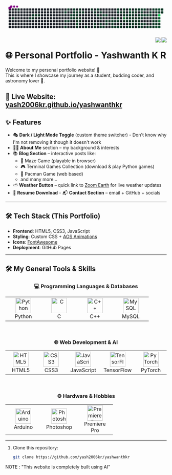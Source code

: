 <div align="center">
  <svg viewBox="-16 -32 880 192" width="880" height="192" xmlns="http://www.w3.org/2000/svg"><desc>Generated with https://github.com/Platane/snk</desc><style>:root{--cb:#1b1f230a;--cs:purple;--ce:#161b22;--c0:#161b22;--c1:#01311f;--c2:#034525;--c3:#0f6d31;--c4:#00c647}.c{shape-rendering:geometricPrecision;fill:var(--ce);stroke-width:1px;stroke:var(--cb);animation:none 36300ms linear infinite;width:12px;height:12px}@keyframes c0{2.47%{fill:var(--c1)}2.49%,100%{fill:var(--ce)}}.c.c0{fill:var(--c1);animation-name:c0}@keyframes c1{1.09%{fill:var(--c1)}1.11%,100%{fill:var(--ce)}}.c.c1{fill:var(--c1);animation-name:c1}@keyframes c2{4.12%{fill:var(--c1)}4.14%,100%{fill:var(--ce)}}.c.c2{fill:var(--c1);animation-name:c2}@keyframes c3{4.67%{fill:var(--c1)}4.69%,100%{fill:var(--ce)}}.c.c3{fill:var(--c1);animation-name:c3}@keyframes c4{4.4%{fill:var(--c1)}4.42%,100%{fill:var(--ce)}}.c.c4{fill:var(--c1);animation-name:c4}@keyframes c5{4.95%{fill:var(--c1)}4.97%,100%{fill:var(--ce)}}.c.c5{fill:var(--c1);animation-name:c5}@keyframes c6{5.22%{fill:var(--c1)}5.24%,100%{fill:var(--ce)}}.c.c6{fill:var(--c1);animation-name:c6}@keyframes c7{7.98%{fill:var(--c1)}8%,100%{fill:var(--ce)}}.c.c7{fill:var(--c1);animation-name:c7}@keyframes c8{14.87%{fill:var(--c1)}14.89%,100%{fill:var(--ce)}}.c.c8{fill:var(--c1);animation-name:c8}@keyframes c9{15.42%{fill:var(--c1)}15.44%,100%{fill:var(--ce)}}.c.c9{fill:var(--c1);animation-name:c9}@keyframes ca{8.53%{fill:var(--c1)}8.55%,100%{fill:var(--ce)}}.c.ca{fill:var(--c1);animation-name:ca}@keyframes cb{14.59%{fill:var(--c1)}14.61%,100%{fill:var(--ce)}}.c.cb{fill:var(--c1);animation-name:cb}@keyframes cc{12.11%{fill:var(--c1)}12.13%,100%{fill:var(--ce)}}.c.cc{fill:var(--c1);animation-name:cc}@keyframes cd{12.39%{fill:var(--c1)}12.41%,100%{fill:var(--ce)}}.c.cd{fill:var(--c1);animation-name:cd}@keyframes ce{9.08%{fill:var(--c1)}9.1%,100%{fill:var(--ce)}}.c.ce{fill:var(--c1);animation-name:ce}@keyframes cf{9.36%{fill:var(--c1)}9.38%,100%{fill:var(--ce)}}.c.cf{fill:var(--c1);animation-name:cf}@keyframes cg{11.84%{fill:var(--c1)}11.86%,100%{fill:var(--ce)}}.c.cg{fill:var(--c1);animation-name:cg}@keyframes ch{12.66%{fill:var(--c1)}12.68%,100%{fill:var(--ce)}}.c.ch{fill:var(--c1);animation-name:ch}@keyframes ci{9.63%{fill:var(--c1)}9.65%,100%{fill:var(--ce)}}.c.ci{fill:var(--c1);animation-name:ci}@keyframes cj{11.56%{fill:var(--c1)}11.58%,100%{fill:var(--ce)}}.c.cj{fill:var(--c1);animation-name:cj}@keyframes ck{12.94%{fill:var(--c1)}12.96%,100%{fill:var(--ce)}}.c.ck{fill:var(--c1);animation-name:ck}@keyframes cl{13.76%{fill:var(--c1)}13.78%,100%{fill:var(--ce)}}.c.cl{fill:var(--c1);animation-name:cl}@keyframes cm{75.2%{fill:var(--c2)}75.22%,100%{fill:var(--ce)}}.c.cm{fill:var(--c2);animation-name:cm}@keyframes cn{16.52%{fill:var(--c1)}16.54%,100%{fill:var(--ce)}}.c.cn{fill:var(--c1);animation-name:cn}@keyframes co{10.73%{fill:var(--c1)}10.75%,100%{fill:var(--ce)}}.c.co{fill:var(--c1);animation-name:co}@keyframes cp{9.91%{fill:var(--c1)}9.93%,100%{fill:var(--ce)}}.c.cp{fill:var(--c1);animation-name:cp}@keyframes cq{13.21%{fill:var(--c1)}13.23%,100%{fill:var(--ce)}}.c.cq{fill:var(--c1);animation-name:cq}@keyframes cr{13.49%{fill:var(--c1)}13.51%,100%{fill:var(--ce)}}.c.cr{fill:var(--c1);animation-name:cr}@keyframes cs{10.18%{fill:var(--c1)}10.2%,100%{fill:var(--ce)}}.c.cs{fill:var(--c1);animation-name:cs}@keyframes ct{17.35%{fill:var(--c1)}17.37%,100%{fill:var(--ce)}}.c.ct{fill:var(--c1);animation-name:ct}@keyframes cu{54.81%{fill:var(--c1)}54.83%,100%{fill:var(--ce)}}.c.cu{fill:var(--c1);animation-name:cu}@keyframes cv{55.36%{fill:var(--c1)}55.38%,100%{fill:var(--ce)}}.c.cv{fill:var(--c1);animation-name:cv}@keyframes cw{18.45%{fill:var(--c1)}18.47%,100%{fill:var(--ce)}}.c.cw{fill:var(--c1);animation-name:cw}@keyframes cx{18.17%{fill:var(--c1)}18.19%,100%{fill:var(--ce)}}.c.cx{fill:var(--c1);animation-name:cx}@keyframes cy{54.26%{fill:var(--c1)}54.28%,100%{fill:var(--ce)}}.c.cy{fill:var(--c1);animation-name:cy}@keyframes cz{55.91%{fill:var(--c1)}55.93%,100%{fill:var(--ce)}}.c.cz{fill:var(--c1);animation-name:cz}@keyframes c10{53.71%{fill:var(--c1)}53.73%,100%{fill:var(--ce)}}.c.c10{fill:var(--c1);animation-name:c10}@keyframes c11{56.46%{fill:var(--c1)}56.48%,100%{fill:var(--ce)}}.c.c11{fill:var(--c1);animation-name:c11}@keyframes c12{19%{fill:var(--c1)}19.02%,100%{fill:var(--ce)}}.c.c12{fill:var(--c1);animation-name:c12}@keyframes c13{19.27%{fill:var(--c1)}19.29%,100%{fill:var(--ce)}}.c.c13{fill:var(--c1);animation-name:c13}@keyframes c14{53.16%{fill:var(--c1)}53.18%,100%{fill:var(--ce)}}.c.c14{fill:var(--c1);animation-name:c14}@keyframes c15{19.55%{fill:var(--c1)}19.57%,100%{fill:var(--ce)}}.c.c15{fill:var(--c1);animation-name:c15}@keyframes c16{52.88%{fill:var(--c1)}52.9%,100%{fill:var(--ce)}}.c.c16{fill:var(--c1);animation-name:c16}@keyframes c17{20.38%{fill:var(--c1)}20.4%,100%{fill:var(--ce)}}.c.c17{fill:var(--c1);animation-name:c17}@keyframes c18{20.1%{fill:var(--c1)}20.12%,100%{fill:var(--ce)}}.c.c18{fill:var(--c1);animation-name:c18}@keyframes c19{20.65%{fill:var(--c1)}20.67%,100%{fill:var(--ce)}}.c.c19{fill:var(--c1);animation-name:c19}@keyframes c1a{52.06%{fill:var(--c1)}52.08%,100%{fill:var(--ce)}}.c.c1a{fill:var(--c1);animation-name:c1a}@keyframes c1b{20.93%{fill:var(--c1)}20.95%,100%{fill:var(--ce)}}.c.c1b{fill:var(--c1);animation-name:c1b}@keyframes c1c{51.51%{fill:var(--c1)}51.53%,100%{fill:var(--ce)}}.c.c1c{fill:var(--c1);animation-name:c1c}@keyframes c1d{51.23%{fill:var(--c1)}51.25%,100%{fill:var(--ce)}}.c.c1d{fill:var(--c1);animation-name:c1d}@keyframes c1e{21.2%{fill:var(--c1)}21.22%,100%{fill:var(--ce)}}.c.c1e{fill:var(--c1);animation-name:c1e}@keyframes c1f{50.95%{fill:var(--c1)}50.97%,100%{fill:var(--ce)}}.c.c1f{fill:var(--c1);animation-name:c1f}@keyframes c1g{23.68%{fill:var(--c1)}23.7%,100%{fill:var(--ce)}}.c.c1g{fill:var(--c1);animation-name:c1g}@keyframes c1h{22.3%{fill:var(--c1)}22.32%,100%{fill:var(--ce)}}.c.c1h{fill:var(--c1);animation-name:c1h}@keyframes c1i{21.75%{fill:var(--c1)}21.77%,100%{fill:var(--ce)}}.c.c1i{fill:var(--c1);animation-name:c1i}@keyframes c1j{21.48%{fill:var(--c1)}21.5%,100%{fill:var(--ce)}}.c.c1j{fill:var(--c1);animation-name:c1j}@keyframes c1k{50.68%{fill:var(--c1)}50.7%,100%{fill:var(--ce)}}.c.c1k{fill:var(--c1);animation-name:c1k}@keyframes c1l{22.58%{fill:var(--c1)}22.6%,100%{fill:var(--ce)}}.c.c1l{fill:var(--c1);animation-name:c1l}@keyframes c1m{50.13%{fill:var(--c1)}50.15%,100%{fill:var(--ce)}}.c.c1m{fill:var(--c1);animation-name:c1m}@keyframes c1n{50.4%{fill:var(--c1)}50.42%,100%{fill:var(--ce)}}.c.c1n{fill:var(--c1);animation-name:c1n}@keyframes c1o{23.13%{fill:var(--c1)}23.15%,100%{fill:var(--ce)}}.c.c1o{fill:var(--c1);animation-name:c1o}@keyframes c1p{22.86%{fill:var(--c1)}22.88%,100%{fill:var(--ce)}}.c.c1p{fill:var(--c1);animation-name:c1p}@keyframes c1q{24.78%{fill:var(--c1)}24.8%,100%{fill:var(--ce)}}.c.c1q{fill:var(--c1);animation-name:c1q}@keyframes c1r{80.16%{fill:var(--c3)}80.18%,100%{fill:var(--ce)}}.c.c1r{fill:var(--c3);animation-name:c1r}@keyframes c1s{49.58%{fill:var(--c1)}49.6%,100%{fill:var(--ce)}}.c.c1s{fill:var(--c1);animation-name:c1s}@keyframes c1t{25.06%{fill:var(--c1)}25.08%,100%{fill:var(--ce)}}.c.c1t{fill:var(--c1);animation-name:c1t}@keyframes c1u{40.76%{fill:var(--c1)}40.78%,100%{fill:var(--ce)}}.c.c1u{fill:var(--c1);animation-name:c1u}@keyframes c1v{41.04%{fill:var(--c1)}41.06%,100%{fill:var(--ce)}}.c.c1v{fill:var(--c1);animation-name:c1v}@keyframes c1w{59.77%{fill:var(--c1)}59.79%,100%{fill:var(--ce)}}.c.c1w{fill:var(--c1);animation-name:c1w}@keyframes c1x{61.7%{fill:var(--c2)}61.72%,100%{fill:var(--ce)}}.c.c1x{fill:var(--c2);animation-name:c1x}@keyframes c1y{61.42%{fill:var(--c2)}61.44%,100%{fill:var(--ce)}}.c.c1y{fill:var(--c2);animation-name:c1y}@keyframes c1z{25.33%{fill:var(--c1)}25.35%,100%{fill:var(--ce)}}.c.c1z{fill:var(--c1);animation-name:c1z}@keyframes c20{40.49%{fill:var(--c1)}40.51%,100%{fill:var(--ce)}}.c.c20{fill:var(--c1);animation-name:c20}@keyframes c21{41.31%{fill:var(--c1)}41.33%,100%{fill:var(--ce)}}.c.c21{fill:var(--c1);animation-name:c21}@keyframes c22{43.79%{fill:var(--c1)}43.81%,100%{fill:var(--ce)}}.c.c22{fill:var(--c1);animation-name:c22}@keyframes c23{44.07%{fill:var(--c1)}44.09%,100%{fill:var(--ce)}}.c.c23{fill:var(--c1);animation-name:c23}@keyframes c24{25.89%{fill:var(--c1)}25.91%,100%{fill:var(--ce)}}.c.c24{fill:var(--c1);animation-name:c24}@keyframes c25{25.61%{fill:var(--c1)}25.63%,100%{fill:var(--ce)}}.c.c25{fill:var(--c1);animation-name:c25}@keyframes c26{40.21%{fill:var(--c1)}40.23%,100%{fill:var(--ce)}}.c.c26{fill:var(--c1);animation-name:c26}@keyframes c27{41.59%{fill:var(--c1)}41.61%,100%{fill:var(--ce)}}.c.c27{fill:var(--c1);animation-name:c27}@keyframes c28{43.52%{fill:var(--c1)}43.54%,100%{fill:var(--ce)}}.c.c28{fill:var(--c1);animation-name:c28}@keyframes c29{44.34%{fill:var(--c1)}44.36%,100%{fill:var(--ce)}}.c.c29{fill:var(--c1);animation-name:c29}@keyframes c2a{47.37%{fill:var(--c1)}47.39%,100%{fill:var(--ce)}}.c.c2a{fill:var(--c1);animation-name:c2a}@keyframes c2b{26.16%{fill:var(--c1)}26.18%,100%{fill:var(--ce)}}.c.c2b{fill:var(--c1);animation-name:c2b}@keyframes c2c{39.93%{fill:var(--c1)}39.95%,100%{fill:var(--ce)}}.c.c2c{fill:var(--c1);animation-name:c2c}@keyframes c2d{41.86%{fill:var(--c1)}41.88%,100%{fill:var(--ce)}}.c.c2d{fill:var(--c1);animation-name:c2d}@keyframes c2e{43.24%{fill:var(--c1)}43.26%,100%{fill:var(--ce)}}.c.c2e{fill:var(--c1);animation-name:c2e}@keyframes c2f{47.1%{fill:var(--c1)}47.12%,100%{fill:var(--ce)}}.c.c2f{fill:var(--c1);animation-name:c2f}@keyframes c2g{39.38%{fill:var(--c1)}39.4%,100%{fill:var(--ce)}}.c.c2g{fill:var(--c1);animation-name:c2g}@keyframes c2h{39.66%{fill:var(--c1)}39.68%,100%{fill:var(--ce)}}.c.c2h{fill:var(--c1);animation-name:c2h}@keyframes c2i{42.14%{fill:var(--c1)}42.16%,100%{fill:var(--ce)}}.c.c2i{fill:var(--c1);animation-name:c2i}@keyframes c2j{42.97%{fill:var(--c1)}42.99%,100%{fill:var(--ce)}}.c.c2j{fill:var(--c1);animation-name:c2j}@keyframes c2k{44.89%{fill:var(--c1)}44.91%,100%{fill:var(--ce)}}.c.c2k{fill:var(--c1);animation-name:c2k}@keyframes c2l{26.99%{fill:var(--c1)}27.01%,100%{fill:var(--ce)}}.c.c2l{fill:var(--c1);animation-name:c2l}@keyframes c2m{26.71%{fill:var(--c1)}26.73%,100%{fill:var(--ce)}}.c.c2m{fill:var(--c1);animation-name:c2m}@keyframes c2n{39.11%{fill:var(--c1)}39.13%,100%{fill:var(--ce)}}.c.c2n{fill:var(--c1);animation-name:c2n}@keyframes c2o{38.83%{fill:var(--c1)}38.85%,100%{fill:var(--ce)}}.c.c2o{fill:var(--c1);animation-name:c2o}@keyframes c2p{42.69%{fill:var(--c1)}42.71%,100%{fill:var(--ce)}}.c.c2p{fill:var(--c1);animation-name:c2p}@keyframes c2q{45.17%{fill:var(--c1)}45.19%,100%{fill:var(--ce)}}.c.c2q{fill:var(--c1);animation-name:c2q}@keyframes c2r{27.26%{fill:var(--c1)}27.28%,100%{fill:var(--ce)}}.c.c2r{fill:var(--c1);animation-name:c2r}@keyframes c2s{27.81%{fill:var(--c1)}27.83%,100%{fill:var(--ce)}}.c.c2s{fill:var(--c1);animation-name:c2s}@keyframes c2t{38.01%{fill:var(--c1)}38.03%,100%{fill:var(--ce)}}.c.c2t{fill:var(--c1);animation-name:c2t}@keyframes c2u{28.09%{fill:var(--c1)}28.11%,100%{fill:var(--ce)}}.c.c2u{fill:var(--c1);animation-name:c2u}@keyframes c2v{37.46%{fill:var(--c1)}37.48%,100%{fill:var(--ce)}}.c.c2v{fill:var(--c1);animation-name:c2v}@keyframes c2w{31.95%{fill:var(--c1)}31.97%,100%{fill:var(--ce)}}.c.c2w{fill:var(--c1);animation-name:c2w}@keyframes c2x{28.36%{fill:var(--c1)}28.38%,100%{fill:var(--ce)}}.c.c2x{fill:var(--c1);animation-name:c2x}@keyframes c2y{37.18%{fill:var(--c1)}37.2%,100%{fill:var(--ce)}}.c.c2y{fill:var(--c1);animation-name:c2y}@keyframes c2z{31.39%{fill:var(--c1)}31.41%,100%{fill:var(--ce)}}.c.c2z{fill:var(--c1);animation-name:c2z}@keyframes c30{32.77%{fill:var(--c1)}32.79%,100%{fill:var(--ce)}}.c.c30{fill:var(--c1);animation-name:c30}@keyframes c31{33.6%{fill:var(--c1)}33.62%,100%{fill:var(--ce)}}.c.c31{fill:var(--c1);animation-name:c31}@keyframes c32{34.43%{fill:var(--c1)}34.45%,100%{fill:var(--ce)}}.c.c32{fill:var(--c1);animation-name:c32}@keyframes c33{36.9%{fill:var(--c1)}36.92%,100%{fill:var(--ce)}}.c.c33{fill:var(--c1);animation-name:c33}@keyframes c34{31.12%{fill:var(--c1)}31.14%,100%{fill:var(--ce)}}.c.c34{fill:var(--c1);animation-name:c34}@keyframes c35{29.19%{fill:var(--c1)}29.21%,100%{fill:var(--ce)}}.c.c35{fill:var(--c1);animation-name:c35}@keyframes c36{33.32%{fill:var(--c1)}33.34%,100%{fill:var(--ce)}}.c.c36{fill:var(--c1);animation-name:c36}@keyframes c37{34.7%{fill:var(--c1)}34.72%,100%{fill:var(--ce)}}.c.c37{fill:var(--c1);animation-name:c37}@keyframes c38{66.93%{fill:var(--c2)}66.95%,100%{fill:var(--ce)}}.c.c38{fill:var(--c2);animation-name:c38}@keyframes c39{64.45%{fill:var(--c2)}64.47%,100%{fill:var(--ce)}}.c.c39{fill:var(--c2);animation-name:c39}@keyframes c3a{29.47%{fill:var(--c1)}29.49%,100%{fill:var(--ce)}}.c.c3a{fill:var(--c1);animation-name:c3a}@keyframes c3b{84.84%{fill:var(--c4)}84.86%,100%{fill:var(--ce)}}.c.c3b{fill:var(--c4);animation-name:c3b}@keyframes c3c{65.83%{fill:var(--c2)}65.85%,100%{fill:var(--ce)}}.c.c3c{fill:var(--c2);animation-name:c3c}@keyframes c3d{83.74%{fill:var(--c3)}83.76%,100%{fill:var(--ce)}}.c.c3d{fill:var(--c3);animation-name:c3d}@keyframes c3e{34.98%{fill:var(--c1)}35%,100%{fill:var(--ce)}}.c.c3e{fill:var(--c1);animation-name:c3e}@keyframes c3f{67.21%{fill:var(--c2)}67.23%,100%{fill:var(--ce)}}.c.c3f{fill:var(--c2);animation-name:c3f}@keyframes c3g{30.02%{fill:var(--c1)}30.04%,100%{fill:var(--ce)}}.c.c3g{fill:var(--c1);animation-name:c3g}@keyframes c3h{29.74%{fill:var(--c1)}29.76%,100%{fill:var(--ce)}}.c.c3h{fill:var(--c1);animation-name:c3h}.u{transform-origin:0 0;transform:scale(0,1);animation:none linear 36300ms infinite}@keyframes u0{1.09%{transform:scale(0.000,1)}1.11%,2.47%{transform:scale(0.009,1)}2.49%,4.12%{transform:scale(0.017,1)}4.14%,4.4%{transform:scale(0.026,1)}4.42%,4.67%{transform:scale(0.034,1)}4.69%,4.95%{transform:scale(0.043,1)}4.97%,5.22%{transform:scale(0.052,1)}5.24%,7.98%{transform:scale(0.060,1)}8%,8.53%{transform:scale(0.069,1)}8.55%,9.08%{transform:scale(0.078,1)}9.1%,9.36%{transform:scale(0.086,1)}9.38%,9.63%{transform:scale(0.095,1)}9.65%,9.91%{transform:scale(0.103,1)}9.93%,10.18%{transform:scale(0.112,1)}10.2%,10.73%{transform:scale(0.121,1)}10.75%,11.56%{transform:scale(0.129,1)}11.58%,11.84%{transform:scale(0.138,1)}11.86%,12.11%{transform:scale(0.147,1)}12.13%,12.39%{transform:scale(0.155,1)}12.41%,12.66%{transform:scale(0.164,1)}12.68%,12.94%{transform:scale(0.172,1)}12.96%,13.21%{transform:scale(0.181,1)}13.23%,13.49%{transform:scale(0.190,1)}13.51%,13.76%{transform:scale(0.198,1)}13.78%,14.59%{transform:scale(0.207,1)}14.61%,14.87%{transform:scale(0.216,1)}14.89%,15.42%{transform:scale(0.224,1)}15.44%,16.52%{transform:scale(0.233,1)}16.54%,17.35%{transform:scale(0.241,1)}17.37%,18.17%{transform:scale(0.250,1)}18.19%,18.45%{transform:scale(0.259,1)}18.47%,19%{transform:scale(0.267,1)}19.02%,19.27%{transform:scale(0.276,1)}19.29%,19.55%{transform:scale(0.284,1)}19.57%,20.1%{transform:scale(0.293,1)}20.12%,20.38%{transform:scale(0.302,1)}20.4%,20.65%{transform:scale(0.310,1)}20.67%,20.93%{transform:scale(0.319,1)}20.95%,21.2%{transform:scale(0.328,1)}21.22%,21.48%{transform:scale(0.336,1)}21.5%,21.75%{transform:scale(0.345,1)}21.77%,22.3%{transform:scale(0.353,1)}22.32%,22.58%{transform:scale(0.362,1)}22.6%,22.86%{transform:scale(0.371,1)}22.88%,23.13%{transform:scale(0.379,1)}23.15%,23.68%{transform:scale(0.388,1)}23.7%,24.78%{transform:scale(0.397,1)}24.8%,25.06%{transform:scale(0.405,1)}25.08%,25.33%{transform:scale(0.414,1)}25.35%,25.61%{transform:scale(0.422,1)}25.63%,25.89%{transform:scale(0.431,1)}25.91%,26.16%{transform:scale(0.440,1)}26.18%,26.71%{transform:scale(0.448,1)}26.73%,26.99%{transform:scale(0.457,1)}27.01%,27.26%{transform:scale(0.466,1)}27.28%,27.81%{transform:scale(0.474,1)}27.83%,28.09%{transform:scale(0.483,1)}28.11%,28.36%{transform:scale(0.491,1)}28.38%,29.19%{transform:scale(0.500,1)}29.21%,29.47%{transform:scale(0.509,1)}29.49%,29.74%{transform:scale(0.517,1)}29.76%,30.02%{transform:scale(0.526,1)}30.04%,31.12%{transform:scale(0.534,1)}31.14%,31.39%{transform:scale(0.543,1)}31.41%,31.95%{transform:scale(0.552,1)}31.97%,32.77%{transform:scale(0.560,1)}32.79%,33.32%{transform:scale(0.569,1)}33.34%,33.6%{transform:scale(0.578,1)}33.62%,34.43%{transform:scale(0.586,1)}34.45%,34.7%{transform:scale(0.595,1)}34.72%,34.98%{transform:scale(0.603,1)}35%,36.9%{transform:scale(0.612,1)}36.92%,37.18%{transform:scale(0.621,1)}37.2%,37.46%{transform:scale(0.629,1)}37.48%,38.01%{transform:scale(0.638,1)}38.03%,38.83%{transform:scale(0.647,1)}38.85%,39.11%{transform:scale(0.655,1)}39.13%,39.38%{transform:scale(0.664,1)}39.4%,39.66%{transform:scale(0.672,1)}39.68%,39.93%{transform:scale(0.681,1)}39.95%,40.21%{transform:scale(0.690,1)}40.23%,40.49%{transform:scale(0.698,1)}40.51%,40.76%{transform:scale(0.707,1)}40.78%,41.04%{transform:scale(0.716,1)}41.06%,41.31%{transform:scale(0.724,1)}41.33%,41.59%{transform:scale(0.733,1)}41.61%,41.86%{transform:scale(0.741,1)}41.88%,42.14%{transform:scale(0.750,1)}42.16%,42.69%{transform:scale(0.759,1)}42.71%,42.97%{transform:scale(0.767,1)}42.99%,43.24%{transform:scale(0.776,1)}43.26%,43.52%{transform:scale(0.784,1)}43.54%,43.79%{transform:scale(0.793,1)}43.81%,44.07%{transform:scale(0.802,1)}44.09%,44.34%{transform:scale(0.810,1)}44.36%,44.89%{transform:scale(0.819,1)}44.91%,45.17%{transform:scale(0.828,1)}45.19%,47.1%{transform:scale(0.836,1)}47.12%,47.37%{transform:scale(0.845,1)}47.39%,49.58%{transform:scale(0.853,1)}49.6%,50.13%{transform:scale(0.862,1)}50.15%,50.4%{transform:scale(0.871,1)}50.42%,50.68%{transform:scale(0.879,1)}50.7%,50.95%{transform:scale(0.888,1)}50.97%,51.23%{transform:scale(0.897,1)}51.25%,51.51%{transform:scale(0.905,1)}51.53%,52.06%{transform:scale(0.914,1)}52.08%,52.88%{transform:scale(0.922,1)}52.9%,53.16%{transform:scale(0.931,1)}53.18%,53.71%{transform:scale(0.940,1)}53.73%,54.26%{transform:scale(0.948,1)}54.28%,54.81%{transform:scale(0.957,1)}54.83%,55.36%{transform:scale(0.966,1)}55.38%,55.91%{transform:scale(0.974,1)}55.93%,56.46%{transform:scale(0.983,1)}56.48%,59.77%{transform:scale(0.991,1)}59.79%,100%{transform:scale(1.000,1)}}.u.u0{fill:var(--c1);animation-name:u0;transform-origin:0.0px 0}@keyframes u1{61.42%{transform:scale(0.000,1)}61.44%,61.7%{transform:scale(0.143,1)}61.72%,64.45%{transform:scale(0.286,1)}64.47%,65.83%{transform:scale(0.429,1)}65.85%,66.93%{transform:scale(0.571,1)}66.95%,67.21%{transform:scale(0.714,1)}67.23%,75.2%{transform:scale(0.857,1)}75.22%,100%{transform:scale(1.000,1)}}.u.u1{fill:var(--c2);animation-name:u1;transform-origin:780.7px 0}@keyframes u2{80.16%{transform:scale(0.000,1)}80.18%,83.74%{transform:scale(0.500,1)}83.76%,100%{transform:scale(1.000,1)}}.u.u2{fill:var(--c3);animation-name:u2;transform-origin:827.8px 0}@keyframes u3{84.84%{transform:scale(0.000,1)}84.86%,100%{transform:scale(1.000,1)}}.u.u3{fill:var(--c4);animation-name:u3;transform-origin:841.3px 0}.s{shape-rendering:geometricPrecision;fill:var(--cs);animation:none linear 36300ms infinite}@keyframes s0{0%,99.72%{transform:translate(0px,-16px)}0.28%{transform:translate(0px,0px)}1.1%{transform:translate(48px,0px)}1.38%,98.35%{transform:translate(48px,16px)}1.93%{transform:translate(16px,16px)}2.48%{transform:translate(16px,48px)}4.41%{transform:translate(128px,48px)}4.68%{transform:translate(128px,32px)}7.71%{transform:translate(304px,32px)}7.99%{transform:translate(304px,16px)}8.26%{transform:translate(320px,16px)}8.54%{transform:translate(320px,0px)}9.09%{transform:translate(352px,0px)}9.37%{transform:translate(352px,16px)}10.19%{transform:translate(400px,16px)}10.47%{transform:translate(400px,0px)}11.02%{transform:translate(368px,0px)}11.57%{transform:translate(368px,32px)}12.12%{transform:translate(336px,32px)}12.4%{transform:translate(336px,48px)}13.22%{transform:translate(384px,48px)}13.5%{transform:translate(384px,64px)}14.88%{transform:translate(304px,64px)}15.43%{transform:translate(304px,96px)}18.18%{transform:translate(464px,96px)}18.46%{transform:translate(464px,80px)}19.01%{transform:translate(496px,80px)}19.28%{transform:translate(496px,96px)}19.83%{transform:translate(528px,96px)}20.39%{transform:translate(528px,64px)}21.49%{transform:translate(592px,64px)}22.31%,23.97%{transform:translate(592px,16px)}22.87%,24.52%{transform:translate(624px,16px)}23.14%{transform:translate(624px,0px)}23.69%{transform:translate(592px,0px)}24.79%{transform:translate(624px,32px)}25.62%,48.21%{transform:translate(672px,32px)}25.9%{transform:translate(672px,16px)}26.72%{transform:translate(720px,16px)}27%,46.83%{transform:translate(720px,0px)}27.27%{transform:translate(736px,0px)}27.82%{transform:translate(736px,32px)}28.93%{transform:translate(800px,32px)}29.2%{transform:translate(800px,16px)}29.75%{transform:translate(832px,16px)}30.3%{transform:translate(832px,-16px)}30.85%{transform:translate(800px,-16px)}31.13%{transform:translate(800px,0px)}31.4%{transform:translate(784px,0px)}31.68%{transform:translate(784px,16px)}31.96%{transform:translate(768px,16px)}32.23%{transform:translate(768px,32px)}32.51%{transform:translate(784px,32px)}32.78%{transform:translate(784px,48px)}33.06%,66.12%{transform:translate(800px,48px)}33.33%{transform:translate(800px,64px)}33.88%{transform:translate(768px,64px)}34.16%{transform:translate(768px,80px)}35.26%{transform:translate(832px,80px)}35.81%{transform:translate(832px,112px)}36.64%{transform:translate(784px,112px)}36.91%{transform:translate(784px,96px)}37.47%{transform:translate(752px,96px)}37.74%{transform:translate(752px,80px)}38.02%{transform:translate(736px,80px)}38.57%{transform:translate(736px,48px)}38.84%{transform:translate(720px,48px)}39.12%{transform:translate(720px,32px)}39.39%{transform:translate(704px,32px)}39.67%{transform:translate(704px,48px)}40.77%{transform:translate(640px,48px)}41.05%,49.31%,59.23%{transform:translate(640px,64px)}42.42%{transform:translate(720px,64px)}42.7%{transform:translate(720px,80px)}43.8%{transform:translate(656px,80px)}44.08%,60.06%{transform:translate(656px,96px)}45.18%{transform:translate(720px,96px)}47.66%{transform:translate(672px,0px)}48.76%{transform:translate(640px,32px)}49.86%,58.68%{transform:translate(608px,64px)}50.41%{transform:translate(608px,96px)}51.24%{transform:translate(560px,96px)}52.34%{transform:translate(560px,32px)}53.17%{transform:translate(512px,32px)}53.44%{transform:translate(512px,16px)}53.72%{transform:translate(496px,16px)}53.99%{transform:translate(496px,0px)}54.82%{transform:translate(448px,0px)}55.1%{transform:translate(448px,16px)}55.65%{transform:translate(480px,16px)}55.92%{transform:translate(480px,32px)}56.2%{transform:translate(496px,32px)}56.47%{transform:translate(496px,48px)}58.4%{transform:translate(608px,48px)}59.78%{transform:translate(640px,96px)}61.71%{transform:translate(656px,0px)}64.74%{transform:translate(832px,0px)}65.56%{transform:translate(832px,48px)}66.94%{transform:translate(800px,96px)}67.22%{transform:translate(816px,96px)}67.49%{transform:translate(816px,80px)}75.21%{transform:translate(368px,80px)}75.48%{transform:translate(368px,64px)}79.89%{transform:translate(624px,64px)}80.17%{transform:translate(624px,48px)}83.47%{transform:translate(816px,48px)}83.75%{transform:translate(816px,64px)}84.02%{transform:translate(832px,64px)}84.57%{transform:translate(832px,32px)}97.8%{transform:translate(64px,32px)}98.07%{transform:translate(64px,16px)}98.9%{transform:translate(48px,-16px)}}.s.s0{transform:translate(0px,-16px);animation-name:s0}@keyframes s1{0%,99.72%{transform:translate(16px,-16px)}0.28%{transform:translate(0px,-16px)}0.55%{transform:translate(0px,0px)}1.38%{transform:translate(48px,0px)}1.65%,98.62%{transform:translate(48px,16px)}2.2%{transform:translate(16px,16px)}2.75%{transform:translate(16px,48px)}4.68%{transform:translate(128px,48px)}4.96%{transform:translate(128px,32px)}7.99%{transform:translate(304px,32px)}8.26%{transform:translate(304px,16px)}8.54%{transform:translate(320px,16px)}8.82%{transform:translate(320px,0px)}9.37%{transform:translate(352px,0px)}9.64%{transform:translate(352px,16px)}10.47%{transform:translate(400px,16px)}10.74%{transform:translate(400px,0px)}11.29%{transform:translate(368px,0px)}11.85%{transform:translate(368px,32px)}12.4%{transform:translate(336px,32px)}12.67%{transform:translate(336px,48px)}13.5%{transform:translate(384px,48px)}13.77%{transform:translate(384px,64px)}15.15%{transform:translate(304px,64px)}15.7%{transform:translate(304px,96px)}18.46%{transform:translate(464px,96px)}18.73%{transform:translate(464px,80px)}19.28%{transform:translate(496px,80px)}19.56%{transform:translate(496px,96px)}20.11%{transform:translate(528px,96px)}20.66%{transform:translate(528px,64px)}21.76%{transform:translate(592px,64px)}22.59%,24.24%{transform:translate(592px,16px)}23.14%,24.79%{transform:translate(624px,16px)}23.42%{transform:translate(624px,0px)}23.97%{transform:translate(592px,0px)}25.07%{transform:translate(624px,32px)}25.9%,48.48%{transform:translate(672px,32px)}26.17%{transform:translate(672px,16px)}27%{transform:translate(720px,16px)}27.27%,47.11%{transform:translate(720px,0px)}27.55%{transform:translate(736px,0px)}28.1%{transform:translate(736px,32px)}29.2%{transform:translate(800px,32px)}29.48%{transform:translate(800px,16px)}30.03%{transform:translate(832px,16px)}30.58%{transform:translate(832px,-16px)}31.13%{transform:translate(800px,-16px)}31.4%{transform:translate(800px,0px)}31.68%{transform:translate(784px,0px)}31.96%{transform:translate(784px,16px)}32.23%{transform:translate(768px,16px)}32.51%{transform:translate(768px,32px)}32.78%{transform:translate(784px,32px)}33.06%{transform:translate(784px,48px)}33.33%,66.39%{transform:translate(800px,48px)}33.61%{transform:translate(800px,64px)}34.16%{transform:translate(768px,64px)}34.44%{transform:translate(768px,80px)}35.54%{transform:translate(832px,80px)}36.09%{transform:translate(832px,112px)}36.91%{transform:translate(784px,112px)}37.19%{transform:translate(784px,96px)}37.74%{transform:translate(752px,96px)}38.02%{transform:translate(752px,80px)}38.29%{transform:translate(736px,80px)}38.84%{transform:translate(736px,48px)}39.12%{transform:translate(720px,48px)}39.39%{transform:translate(720px,32px)}39.67%{transform:translate(704px,32px)}39.94%{transform:translate(704px,48px)}41.05%{transform:translate(640px,48px)}41.32%,49.59%,59.5%{transform:translate(640px,64px)}42.7%{transform:translate(720px,64px)}42.98%{transform:translate(720px,80px)}44.08%{transform:translate(656px,80px)}44.35%,60.33%{transform:translate(656px,96px)}45.45%{transform:translate(720px,96px)}47.93%{transform:translate(672px,0px)}49.04%{transform:translate(640px,32px)}50.14%,58.95%{transform:translate(608px,64px)}50.69%{transform:translate(608px,96px)}51.52%{transform:translate(560px,96px)}52.62%{transform:translate(560px,32px)}53.44%{transform:translate(512px,32px)}53.72%{transform:translate(512px,16px)}53.99%{transform:translate(496px,16px)}54.27%{transform:translate(496px,0px)}55.1%{transform:translate(448px,0px)}55.37%{transform:translate(448px,16px)}55.92%{transform:translate(480px,16px)}56.2%{transform:translate(480px,32px)}56.47%{transform:translate(496px,32px)}56.75%{transform:translate(496px,48px)}58.68%{transform:translate(608px,48px)}60.06%{transform:translate(640px,96px)}61.98%{transform:translate(656px,0px)}65.01%{transform:translate(832px,0px)}65.84%{transform:translate(832px,48px)}67.22%{transform:translate(800px,96px)}67.49%{transform:translate(816px,96px)}67.77%{transform:translate(816px,80px)}75.48%{transform:translate(368px,80px)}75.76%{transform:translate(368px,64px)}80.17%{transform:translate(624px,64px)}80.44%{transform:translate(624px,48px)}83.75%{transform:translate(816px,48px)}84.02%{transform:translate(816px,64px)}84.3%{transform:translate(832px,64px)}84.85%{transform:translate(832px,32px)}98.07%{transform:translate(64px,32px)}98.35%{transform:translate(64px,16px)}99.17%{transform:translate(48px,-16px)}}.s.s1{transform:translate(16px,-16px);animation-name:s1}@keyframes s2{0%,99.72%{transform:translate(32px,-16px)}0.55%{transform:translate(0px,-16px)}0.83%{transform:translate(0px,0px)}1.65%{transform:translate(48px,0px)}1.93%,98.9%{transform:translate(48px,16px)}2.48%{transform:translate(16px,16px)}3.03%{transform:translate(16px,48px)}4.96%{transform:translate(128px,48px)}5.23%{transform:translate(128px,32px)}8.26%{transform:translate(304px,32px)}8.54%{transform:translate(304px,16px)}8.82%{transform:translate(320px,16px)}9.09%{transform:translate(320px,0px)}9.64%{transform:translate(352px,0px)}9.92%{transform:translate(352px,16px)}10.74%{transform:translate(400px,16px)}11.02%{transform:translate(400px,0px)}11.57%{transform:translate(368px,0px)}12.12%{transform:translate(368px,32px)}12.67%{transform:translate(336px,32px)}12.95%{transform:translate(336px,48px)}13.77%{transform:translate(384px,48px)}14.05%{transform:translate(384px,64px)}15.43%{transform:translate(304px,64px)}15.98%{transform:translate(304px,96px)}18.73%{transform:translate(464px,96px)}19.01%{transform:translate(464px,80px)}19.56%{transform:translate(496px,80px)}19.83%{transform:translate(496px,96px)}20.39%{transform:translate(528px,96px)}20.94%{transform:translate(528px,64px)}22.04%{transform:translate(592px,64px)}22.87%,24.52%{transform:translate(592px,16px)}23.42%,25.07%{transform:translate(624px,16px)}23.69%{transform:translate(624px,0px)}24.24%{transform:translate(592px,0px)}25.34%{transform:translate(624px,32px)}26.17%,48.76%{transform:translate(672px,32px)}26.45%{transform:translate(672px,16px)}27.27%{transform:translate(720px,16px)}27.55%,47.38%{transform:translate(720px,0px)}27.82%{transform:translate(736px,0px)}28.37%{transform:translate(736px,32px)}29.48%{transform:translate(800px,32px)}29.75%{transform:translate(800px,16px)}30.3%{transform:translate(832px,16px)}30.85%{transform:translate(832px,-16px)}31.4%{transform:translate(800px,-16px)}31.68%{transform:translate(800px,0px)}31.96%{transform:translate(784px,0px)}32.23%{transform:translate(784px,16px)}32.51%{transform:translate(768px,16px)}32.78%{transform:translate(768px,32px)}33.06%{transform:translate(784px,32px)}33.33%{transform:translate(784px,48px)}33.61%,66.67%{transform:translate(800px,48px)}33.88%{transform:translate(800px,64px)}34.44%{transform:translate(768px,64px)}34.71%{transform:translate(768px,80px)}35.81%{transform:translate(832px,80px)}36.36%{transform:translate(832px,112px)}37.19%{transform:translate(784px,112px)}37.47%{transform:translate(784px,96px)}38.02%{transform:translate(752px,96px)}38.29%{transform:translate(752px,80px)}38.57%{transform:translate(736px,80px)}39.12%{transform:translate(736px,48px)}39.39%{transform:translate(720px,48px)}39.67%{transform:translate(720px,32px)}39.94%{transform:translate(704px,32px)}40.22%{transform:translate(704px,48px)}41.32%{transform:translate(640px,48px)}41.6%,49.86%,59.78%{transform:translate(640px,64px)}42.98%{transform:translate(720px,64px)}43.25%{transform:translate(720px,80px)}44.35%{transform:translate(656px,80px)}44.63%,60.61%{transform:translate(656px,96px)}45.73%{transform:translate(720px,96px)}48.21%{transform:translate(672px,0px)}49.31%{transform:translate(640px,32px)}50.41%,59.23%{transform:translate(608px,64px)}50.96%{transform:translate(608px,96px)}51.79%{transform:translate(560px,96px)}52.89%{transform:translate(560px,32px)}53.72%{transform:translate(512px,32px)}53.99%{transform:translate(512px,16px)}54.27%{transform:translate(496px,16px)}54.55%{transform:translate(496px,0px)}55.37%{transform:translate(448px,0px)}55.65%{transform:translate(448px,16px)}56.2%{transform:translate(480px,16px)}56.47%{transform:translate(480px,32px)}56.75%{transform:translate(496px,32px)}57.02%{transform:translate(496px,48px)}58.95%{transform:translate(608px,48px)}60.33%{transform:translate(640px,96px)}62.26%{transform:translate(656px,0px)}65.29%{transform:translate(832px,0px)}66.12%{transform:translate(832px,48px)}67.49%{transform:translate(800px,96px)}67.77%{transform:translate(816px,96px)}68.04%{transform:translate(816px,80px)}75.76%{transform:translate(368px,80px)}76.03%{transform:translate(368px,64px)}80.44%{transform:translate(624px,64px)}80.72%{transform:translate(624px,48px)}84.02%{transform:translate(816px,48px)}84.3%{transform:translate(816px,64px)}84.57%{transform:translate(832px,64px)}85.12%{transform:translate(832px,32px)}98.35%{transform:translate(64px,32px)}98.62%{transform:translate(64px,16px)}99.45%{transform:translate(48px,-16px)}}.s.s2{transform:translate(32px,-16px);animation-name:s2}@keyframes s3{0%,99.72%{transform:translate(48px,-16px)}0.83%{transform:translate(0px,-16px)}1.1%{transform:translate(0px,0px)}1.93%{transform:translate(48px,0px)}2.2%,99.17%{transform:translate(48px,16px)}2.75%{transform:translate(16px,16px)}3.31%{transform:translate(16px,48px)}5.23%{transform:translate(128px,48px)}5.51%{transform:translate(128px,32px)}8.54%{transform:translate(304px,32px)}8.82%{transform:translate(304px,16px)}9.09%{transform:translate(320px,16px)}9.37%{transform:translate(320px,0px)}9.92%{transform:translate(352px,0px)}10.19%{transform:translate(352px,16px)}11.02%{transform:translate(400px,16px)}11.29%{transform:translate(400px,0px)}11.85%{transform:translate(368px,0px)}12.4%{transform:translate(368px,32px)}12.95%{transform:translate(336px,32px)}13.22%{transform:translate(336px,48px)}14.05%{transform:translate(384px,48px)}14.33%{transform:translate(384px,64px)}15.7%{transform:translate(304px,64px)}16.25%{transform:translate(304px,96px)}19.01%{transform:translate(464px,96px)}19.28%{transform:translate(464px,80px)}19.83%{transform:translate(496px,80px)}20.11%{transform:translate(496px,96px)}20.66%{transform:translate(528px,96px)}21.21%{transform:translate(528px,64px)}22.31%{transform:translate(592px,64px)}23.14%,24.79%{transform:translate(592px,16px)}23.69%,25.34%{transform:translate(624px,16px)}23.97%{transform:translate(624px,0px)}24.52%{transform:translate(592px,0px)}25.62%{transform:translate(624px,32px)}26.45%,49.04%{transform:translate(672px,32px)}26.72%{transform:translate(672px,16px)}27.55%{transform:translate(720px,16px)}27.82%,47.66%{transform:translate(720px,0px)}28.1%{transform:translate(736px,0px)}28.65%{transform:translate(736px,32px)}29.75%{transform:translate(800px,32px)}30.03%{transform:translate(800px,16px)}30.58%{transform:translate(832px,16px)}31.13%{transform:translate(832px,-16px)}31.68%{transform:translate(800px,-16px)}31.96%{transform:translate(800px,0px)}32.23%{transform:translate(784px,0px)}32.51%{transform:translate(784px,16px)}32.78%{transform:translate(768px,16px)}33.06%{transform:translate(768px,32px)}33.33%{transform:translate(784px,32px)}33.61%{transform:translate(784px,48px)}33.88%,66.94%{transform:translate(800px,48px)}34.16%{transform:translate(800px,64px)}34.71%{transform:translate(768px,64px)}34.99%{transform:translate(768px,80px)}36.09%{transform:translate(832px,80px)}36.64%{transform:translate(832px,112px)}37.47%{transform:translate(784px,112px)}37.74%{transform:translate(784px,96px)}38.29%{transform:translate(752px,96px)}38.57%{transform:translate(752px,80px)}38.84%{transform:translate(736px,80px)}39.39%{transform:translate(736px,48px)}39.67%{transform:translate(720px,48px)}39.94%{transform:translate(720px,32px)}40.22%{transform:translate(704px,32px)}40.5%{transform:translate(704px,48px)}41.6%{transform:translate(640px,48px)}41.87%,50.14%,60.06%{transform:translate(640px,64px)}43.25%{transform:translate(720px,64px)}43.53%{transform:translate(720px,80px)}44.63%{transform:translate(656px,80px)}44.9%,60.88%{transform:translate(656px,96px)}46.01%{transform:translate(720px,96px)}48.48%{transform:translate(672px,0px)}49.59%{transform:translate(640px,32px)}50.69%,59.5%{transform:translate(608px,64px)}51.24%{transform:translate(608px,96px)}52.07%{transform:translate(560px,96px)}53.17%{transform:translate(560px,32px)}53.99%{transform:translate(512px,32px)}54.27%{transform:translate(512px,16px)}54.55%{transform:translate(496px,16px)}54.82%{transform:translate(496px,0px)}55.65%{transform:translate(448px,0px)}55.92%{transform:translate(448px,16px)}56.47%{transform:translate(480px,16px)}56.75%{transform:translate(480px,32px)}57.02%{transform:translate(496px,32px)}57.3%{transform:translate(496px,48px)}59.23%{transform:translate(608px,48px)}60.61%{transform:translate(640px,96px)}62.53%{transform:translate(656px,0px)}65.56%{transform:translate(832px,0px)}66.39%{transform:translate(832px,48px)}67.77%{transform:translate(800px,96px)}68.04%{transform:translate(816px,96px)}68.32%{transform:translate(816px,80px)}76.03%{transform:translate(368px,80px)}76.31%{transform:translate(368px,64px)}80.72%{transform:translate(624px,64px)}80.99%{transform:translate(624px,48px)}84.3%{transform:translate(816px,48px)}84.57%{transform:translate(816px,64px)}84.85%{transform:translate(832px,64px)}85.4%{transform:translate(832px,32px)}98.62%{transform:translate(64px,32px)}98.9%{transform:translate(64px,16px)}}.s.s3{transform:translate(48px,-16px);animation-name:s3}</style><rect class="c" x="2" y="2" rx="2" ry="2"/><rect class="c" x="2" y="18" rx="2" ry="2"/><rect class="c" x="2" y="34" rx="2" ry="2"/><rect class="c" x="2" y="50" rx="2" ry="2"/><rect class="c" x="2" y="66" rx="2" ry="2"/><rect class="c" x="2" y="82" rx="2" ry="2"/><rect class="c" x="2" y="98" rx="2" ry="2"/><rect class="c" x="18" y="2" rx="2" ry="2"/><rect class="c" x="18" y="18" rx="2" ry="2"/><rect class="c" x="18" y="34" rx="2" ry="2"/><rect class="c c0" x="18" y="50" rx="2" ry="2"/><rect class="c" x="18" y="66" rx="2" ry="2"/><rect class="c" x="18" y="82" rx="2" ry="2"/><rect class="c" x="18" y="98" rx="2" ry="2"/><rect class="c" x="34" y="2" rx="2" ry="2"/><rect class="c" x="34" y="18" rx="2" ry="2"/><rect class="c" x="34" y="34" rx="2" ry="2"/><rect class="c" x="34" y="50" rx="2" ry="2"/><rect class="c" x="34" y="66" rx="2" ry="2"/><rect class="c" x="34" y="82" rx="2" ry="2"/><rect class="c" x="34" y="98" rx="2" ry="2"/><rect class="c c1" x="50" y="2" rx="2" ry="2"/><rect class="c" x="50" y="18" rx="2" ry="2"/><rect class="c" x="50" y="34" rx="2" ry="2"/><rect class="c" x="50" y="50" rx="2" ry="2"/><rect class="c" x="50" y="66" rx="2" ry="2"/><rect class="c" x="50" y="82" rx="2" ry="2"/><rect class="c" x="50" y="98" rx="2" ry="2"/><rect class="c" x="66" y="2" rx="2" ry="2"/><rect class="c" x="66" y="18" rx="2" ry="2"/><rect class="c" x="66" y="34" rx="2" ry="2"/><rect class="c" x="66" y="50" rx="2" ry="2"/><rect class="c" x="66" y="66" rx="2" ry="2"/><rect class="c" x="66" y="82" rx="2" ry="2"/><rect class="c" x="66" y="98" rx="2" ry="2"/><rect class="c" x="82" y="2" rx="2" ry="2"/><rect class="c" x="82" y="18" rx="2" ry="2"/><rect class="c" x="82" y="34" rx="2" ry="2"/><rect class="c" x="82" y="50" rx="2" ry="2"/><rect class="c" x="82" y="66" rx="2" ry="2"/><rect class="c" x="82" y="82" rx="2" ry="2"/><rect class="c" x="82" y="98" rx="2" ry="2"/><rect class="c" x="98" y="2" rx="2" ry="2"/><rect class="c" x="98" y="18" rx="2" ry="2"/><rect class="c" x="98" y="34" rx="2" ry="2"/><rect class="c" x="98" y="50" rx="2" ry="2"/><rect class="c" x="98" y="66" rx="2" ry="2"/><rect class="c" x="98" y="82" rx="2" ry="2"/><rect class="c" x="98" y="98" rx="2" ry="2"/><rect class="c" x="114" y="2" rx="2" ry="2"/><rect class="c" x="114" y="18" rx="2" ry="2"/><rect class="c" x="114" y="34" rx="2" ry="2"/><rect class="c c2" x="114" y="50" rx="2" ry="2"/><rect class="c" x="114" y="66" rx="2" ry="2"/><rect class="c" x="114" y="82" rx="2" ry="2"/><rect class="c" x="114" y="98" rx="2" ry="2"/><rect class="c" x="130" y="2" rx="2" ry="2"/><rect class="c" x="130" y="18" rx="2" ry="2"/><rect class="c c3" x="130" y="34" rx="2" ry="2"/><rect class="c c4" x="130" y="50" rx="2" ry="2"/><rect class="c" x="130" y="66" rx="2" ry="2"/><rect class="c" x="130" y="82" rx="2" ry="2"/><rect class="c" x="130" y="98" rx="2" ry="2"/><rect class="c" x="146" y="2" rx="2" ry="2"/><rect class="c" x="146" y="18" rx="2" ry="2"/><rect class="c c5" x="146" y="34" rx="2" ry="2"/><rect class="c" x="146" y="50" rx="2" ry="2"/><rect class="c" x="146" y="66" rx="2" ry="2"/><rect class="c" x="146" y="82" rx="2" ry="2"/><rect class="c" x="146" y="98" rx="2" ry="2"/><rect class="c" x="162" y="2" rx="2" ry="2"/><rect class="c" x="162" y="18" rx="2" ry="2"/><rect class="c c6" x="162" y="34" rx="2" ry="2"/><rect class="c" x="162" y="50" rx="2" ry="2"/><rect class="c" x="162" y="66" rx="2" ry="2"/><rect class="c" x="162" y="82" rx="2" ry="2"/><rect class="c" x="162" y="98" rx="2" ry="2"/><rect class="c" x="178" y="2" rx="2" ry="2"/><rect class="c" x="178" y="18" rx="2" ry="2"/><rect class="c" x="178" y="34" rx="2" ry="2"/><rect class="c" x="178" y="50" rx="2" ry="2"/><rect class="c" x="178" y="66" rx="2" ry="2"/><rect class="c" x="178" y="82" rx="2" ry="2"/><rect class="c" x="178" y="98" rx="2" ry="2"/><rect class="c" x="194" y="2" rx="2" ry="2"/><rect class="c" x="194" y="18" rx="2" ry="2"/><rect class="c" x="194" y="34" rx="2" ry="2"/><rect class="c" x="194" y="50" rx="2" ry="2"/><rect class="c" x="194" y="66" rx="2" ry="2"/><rect class="c" x="194" y="82" rx="2" ry="2"/><rect class="c" x="194" y="98" rx="2" ry="2"/><rect class="c" x="210" y="2" rx="2" ry="2"/><rect class="c" x="210" y="18" rx="2" ry="2"/><rect class="c" x="210" y="34" rx="2" ry="2"/><rect class="c" x="210" y="50" rx="2" ry="2"/><rect class="c" x="210" y="66" rx="2" ry="2"/><rect class="c" x="210" y="82" rx="2" ry="2"/><rect class="c" x="210" y="98" rx="2" ry="2"/><rect class="c" x="226" y="2" rx="2" ry="2"/><rect class="c" x="226" y="18" rx="2" ry="2"/><rect class="c" x="226" y="34" rx="2" ry="2"/><rect class="c" x="226" y="50" rx="2" ry="2"/><rect class="c" x="226" y="66" rx="2" ry="2"/><rect class="c" x="226" y="82" rx="2" ry="2"/><rect class="c" x="226" y="98" rx="2" ry="2"/><rect class="c" x="242" y="2" rx="2" ry="2"/><rect class="c" x="242" y="18" rx="2" ry="2"/><rect class="c" x="242" y="34" rx="2" ry="2"/><rect class="c" x="242" y="50" rx="2" ry="2"/><rect class="c" x="242" y="66" rx="2" ry="2"/><rect class="c" x="242" y="82" rx="2" ry="2"/><rect class="c" x="242" y="98" rx="2" ry="2"/><rect class="c" x="258" y="2" rx="2" ry="2"/><rect class="c" x="258" y="18" rx="2" ry="2"/><rect class="c" x="258" y="34" rx="2" ry="2"/><rect class="c" x="258" y="50" rx="2" ry="2"/><rect class="c" x="258" y="66" rx="2" ry="2"/><rect class="c" x="258" y="82" rx="2" ry="2"/><rect class="c" x="258" y="98" rx="2" ry="2"/><rect class="c" x="274" y="2" rx="2" ry="2"/><rect class="c" x="274" y="18" rx="2" ry="2"/><rect class="c" x="274" y="34" rx="2" ry="2"/><rect class="c" x="274" y="50" rx="2" ry="2"/><rect class="c" x="274" y="66" rx="2" ry="2"/><rect class="c" x="274" y="82" rx="2" ry="2"/><rect class="c" x="274" y="98" rx="2" ry="2"/><rect class="c" x="290" y="2" rx="2" ry="2"/><rect class="c" x="290" y="18" rx="2" ry="2"/><rect class="c" x="290" y="34" rx="2" ry="2"/><rect class="c" x="290" y="50" rx="2" ry="2"/><rect class="c" x="290" y="66" rx="2" ry="2"/><rect class="c" x="290" y="82" rx="2" ry="2"/><rect class="c" x="290" y="98" rx="2" ry="2"/><rect class="c" x="306" y="2" rx="2" ry="2"/><rect class="c c7" x="306" y="18" rx="2" ry="2"/><rect class="c" x="306" y="34" rx="2" ry="2"/><rect class="c" x="306" y="50" rx="2" ry="2"/><rect class="c c8" x="306" y="66" rx="2" ry="2"/><rect class="c" x="306" y="82" rx="2" ry="2"/><rect class="c c9" x="306" y="98" rx="2" ry="2"/><rect class="c ca" x="322" y="2" rx="2" ry="2"/><rect class="c" x="322" y="18" rx="2" ry="2"/><rect class="c" x="322" y="34" rx="2" ry="2"/><rect class="c" x="322" y="50" rx="2" ry="2"/><rect class="c cb" x="322" y="66" rx="2" ry="2"/><rect class="c" x="322" y="82" rx="2" ry="2"/><rect class="c" x="322" y="98" rx="2" ry="2"/><rect class="c" x="338" y="2" rx="2" ry="2"/><rect class="c" x="338" y="18" rx="2" ry="2"/><rect class="c cc" x="338" y="34" rx="2" ry="2"/><rect class="c cd" x="338" y="50" rx="2" ry="2"/><rect class="c" x="338" y="66" rx="2" ry="2"/><rect class="c" x="338" y="82" rx="2" ry="2"/><rect class="c" x="338" y="98" rx="2" ry="2"/><rect class="c ce" x="354" y="2" rx="2" ry="2"/><rect class="c cf" x="354" y="18" rx="2" ry="2"/><rect class="c cg" x="354" y="34" rx="2" ry="2"/><rect class="c ch" x="354" y="50" rx="2" ry="2"/><rect class="c" x="354" y="66" rx="2" ry="2"/><rect class="c" x="354" y="82" rx="2" ry="2"/><rect class="c" x="354" y="98" rx="2" ry="2"/><rect class="c" x="370" y="2" rx="2" ry="2"/><rect class="c ci" x="370" y="18" rx="2" ry="2"/><rect class="c cj" x="370" y="34" rx="2" ry="2"/><rect class="c ck" x="370" y="50" rx="2" ry="2"/><rect class="c cl" x="370" y="66" rx="2" ry="2"/><rect class="c cm" x="370" y="82" rx="2" ry="2"/><rect class="c cn" x="370" y="98" rx="2" ry="2"/><rect class="c co" x="386" y="2" rx="2" ry="2"/><rect class="c cp" x="386" y="18" rx="2" ry="2"/><rect class="c" x="386" y="34" rx="2" ry="2"/><rect class="c cq" x="386" y="50" rx="2" ry="2"/><rect class="c cr" x="386" y="66" rx="2" ry="2"/><rect class="c" x="386" y="82" rx="2" ry="2"/><rect class="c" x="386" y="98" rx="2" ry="2"/><rect class="c" x="402" y="2" rx="2" ry="2"/><rect class="c cs" x="402" y="18" rx="2" ry="2"/><rect class="c" x="402" y="34" rx="2" ry="2"/><rect class="c" x="402" y="50" rx="2" ry="2"/><rect class="c" x="402" y="66" rx="2" ry="2"/><rect class="c" x="402" y="82" rx="2" ry="2"/><rect class="c" x="402" y="98" rx="2" ry="2"/><rect class="c" x="418" y="2" rx="2" ry="2"/><rect class="c" x="418" y="18" rx="2" ry="2"/><rect class="c" x="418" y="34" rx="2" ry="2"/><rect class="c" x="418" y="50" rx="2" ry="2"/><rect class="c" x="418" y="66" rx="2" ry="2"/><rect class="c" x="418" y="82" rx="2" ry="2"/><rect class="c ct" x="418" y="98" rx="2" ry="2"/><rect class="c" x="434" y="2" rx="2" ry="2"/><rect class="c" x="434" y="18" rx="2" ry="2"/><rect class="c" x="434" y="34" rx="2" ry="2"/><rect class="c" x="434" y="50" rx="2" ry="2"/><rect class="c" x="434" y="66" rx="2" ry="2"/><rect class="c" x="434" y="82" rx="2" ry="2"/><rect class="c" x="434" y="98" rx="2" ry="2"/><rect class="c cu" x="450" y="2" rx="2" ry="2"/><rect class="c" x="450" y="18" rx="2" ry="2"/><rect class="c" x="450" y="34" rx="2" ry="2"/><rect class="c" x="450" y="50" rx="2" ry="2"/><rect class="c" x="450" y="66" rx="2" ry="2"/><rect class="c" x="450" y="82" rx="2" ry="2"/><rect class="c" x="450" y="98" rx="2" ry="2"/><rect class="c" x="466" y="2" rx="2" ry="2"/><rect class="c cv" x="466" y="18" rx="2" ry="2"/><rect class="c" x="466" y="34" rx="2" ry="2"/><rect class="c" x="466" y="50" rx="2" ry="2"/><rect class="c" x="466" y="66" rx="2" ry="2"/><rect class="c cw" x="466" y="82" rx="2" ry="2"/><rect class="c cx" x="466" y="98" rx="2" ry="2"/><rect class="c cy" x="482" y="2" rx="2" ry="2"/><rect class="c" x="482" y="18" rx="2" ry="2"/><rect class="c cz" x="482" y="34" rx="2" ry="2"/><rect class="c" x="482" y="50" rx="2" ry="2"/><rect class="c" x="482" y="66" rx="2" ry="2"/><rect class="c" x="482" y="82" rx="2" ry="2"/><rect class="c" x="482" y="98" rx="2" ry="2"/><rect class="c" x="498" y="2" rx="2" ry="2"/><rect class="c c10" x="498" y="18" rx="2" ry="2"/><rect class="c" x="498" y="34" rx="2" ry="2"/><rect class="c c11" x="498" y="50" rx="2" ry="2"/><rect class="c" x="498" y="66" rx="2" ry="2"/><rect class="c c12" x="498" y="82" rx="2" ry="2"/><rect class="c c13" x="498" y="98" rx="2" ry="2"/><rect class="c" x="514" y="2" rx="2" ry="2"/><rect class="c" x="514" y="18" rx="2" ry="2"/><rect class="c c14" x="514" y="34" rx="2" ry="2"/><rect class="c" x="514" y="50" rx="2" ry="2"/><rect class="c" x="514" y="66" rx="2" ry="2"/><rect class="c" x="514" y="82" rx="2" ry="2"/><rect class="c c15" x="514" y="98" rx="2" ry="2"/><rect class="c" x="530" y="2" rx="2" ry="2"/><rect class="c" x="530" y="18" rx="2" ry="2"/><rect class="c c16" x="530" y="34" rx="2" ry="2"/><rect class="c" x="530" y="50" rx="2" ry="2"/><rect class="c c17" x="530" y="66" rx="2" ry="2"/><rect class="c c18" x="530" y="82" rx="2" ry="2"/><rect class="c" x="530" y="98" rx="2" ry="2"/><rect class="c" x="546" y="2" rx="2" ry="2"/><rect class="c" x="546" y="18" rx="2" ry="2"/><rect class="c" x="546" y="34" rx="2" ry="2"/><rect class="c" x="546" y="50" rx="2" ry="2"/><rect class="c c19" x="546" y="66" rx="2" ry="2"/><rect class="c" x="546" y="82" rx="2" ry="2"/><rect class="c" x="546" y="98" rx="2" ry="2"/><rect class="c" x="562" y="2" rx="2" ry="2"/><rect class="c" x="562" y="18" rx="2" ry="2"/><rect class="c" x="562" y="34" rx="2" ry="2"/><rect class="c c1a" x="562" y="50" rx="2" ry="2"/><rect class="c c1b" x="562" y="66" rx="2" ry="2"/><rect class="c c1c" x="562" y="82" rx="2" ry="2"/><rect class="c c1d" x="562" y="98" rx="2" ry="2"/><rect class="c" x="578" y="2" rx="2" ry="2"/><rect class="c" x="578" y="18" rx="2" ry="2"/><rect class="c" x="578" y="34" rx="2" ry="2"/><rect class="c" x="578" y="50" rx="2" ry="2"/><rect class="c c1e" x="578" y="66" rx="2" ry="2"/><rect class="c" x="578" y="82" rx="2" ry="2"/><rect class="c c1f" x="578" y="98" rx="2" ry="2"/><rect class="c c1g" x="594" y="2" rx="2" ry="2"/><rect class="c c1h" x="594" y="18" rx="2" ry="2"/><rect class="c" x="594" y="34" rx="2" ry="2"/><rect class="c c1i" x="594" y="50" rx="2" ry="2"/><rect class="c c1j" x="594" y="66" rx="2" ry="2"/><rect class="c" x="594" y="82" rx="2" ry="2"/><rect class="c c1k" x="594" y="98" rx="2" ry="2"/><rect class="c" x="610" y="2" rx="2" ry="2"/><rect class="c c1l" x="610" y="18" rx="2" ry="2"/><rect class="c" x="610" y="34" rx="2" ry="2"/><rect class="c" x="610" y="50" rx="2" ry="2"/><rect class="c" x="610" y="66" rx="2" ry="2"/><rect class="c c1m" x="610" y="82" rx="2" ry="2"/><rect class="c c1n" x="610" y="98" rx="2" ry="2"/><rect class="c c1o" x="626" y="2" rx="2" ry="2"/><rect class="c c1p" x="626" y="18" rx="2" ry="2"/><rect class="c c1q" x="626" y="34" rx="2" ry="2"/><rect class="c c1r" x="626" y="50" rx="2" ry="2"/><rect class="c c1s" x="626" y="66" rx="2" ry="2"/><rect class="c" x="626" y="82" rx="2" ry="2"/><rect class="c" x="626" y="98" rx="2" ry="2"/><rect class="c" x="642" y="2" rx="2" ry="2"/><rect class="c" x="642" y="18" rx="2" ry="2"/><rect class="c c1t" x="642" y="34" rx="2" ry="2"/><rect class="c c1u" x="642" y="50" rx="2" ry="2"/><rect class="c c1v" x="642" y="66" rx="2" ry="2"/><rect class="c" x="642" y="82" rx="2" ry="2"/><rect class="c c1w" x="642" y="98" rx="2" ry="2"/><rect class="c c1x" x="658" y="2" rx="2" ry="2"/><rect class="c c1y" x="658" y="18" rx="2" ry="2"/><rect class="c c1z" x="658" y="34" rx="2" ry="2"/><rect class="c c20" x="658" y="50" rx="2" ry="2"/><rect class="c c21" x="658" y="66" rx="2" ry="2"/><rect class="c c22" x="658" y="82" rx="2" ry="2"/><rect class="c c23" x="658" y="98" rx="2" ry="2"/><rect class="c" x="674" y="2" rx="2" ry="2"/><rect class="c c24" x="674" y="18" rx="2" ry="2"/><rect class="c c25" x="674" y="34" rx="2" ry="2"/><rect class="c c26" x="674" y="50" rx="2" ry="2"/><rect class="c c27" x="674" y="66" rx="2" ry="2"/><rect class="c c28" x="674" y="82" rx="2" ry="2"/><rect class="c c29" x="674" y="98" rx="2" ry="2"/><rect class="c c2a" x="690" y="2" rx="2" ry="2"/><rect class="c c2b" x="690" y="18" rx="2" ry="2"/><rect class="c" x="690" y="34" rx="2" ry="2"/><rect class="c c2c" x="690" y="50" rx="2" ry="2"/><rect class="c c2d" x="690" y="66" rx="2" ry="2"/><rect class="c c2e" x="690" y="82" rx="2" ry="2"/><rect class="c" x="690" y="98" rx="2" ry="2"/><rect class="c c2f" x="706" y="2" rx="2" ry="2"/><rect class="c" x="706" y="18" rx="2" ry="2"/><rect class="c c2g" x="706" y="34" rx="2" ry="2"/><rect class="c c2h" x="706" y="50" rx="2" ry="2"/><rect class="c c2i" x="706" y="66" rx="2" ry="2"/><rect class="c c2j" x="706" y="82" rx="2" ry="2"/><rect class="c c2k" x="706" y="98" rx="2" ry="2"/><rect class="c c2l" x="722" y="2" rx="2" ry="2"/><rect class="c c2m" x="722" y="18" rx="2" ry="2"/><rect class="c c2n" x="722" y="34" rx="2" ry="2"/><rect class="c c2o" x="722" y="50" rx="2" ry="2"/><rect class="c" x="722" y="66" rx="2" ry="2"/><rect class="c c2p" x="722" y="82" rx="2" ry="2"/><rect class="c c2q" x="722" y="98" rx="2" ry="2"/><rect class="c c2r" x="738" y="2" rx="2" ry="2"/><rect class="c" x="738" y="18" rx="2" ry="2"/><rect class="c c2s" x="738" y="34" rx="2" ry="2"/><rect class="c" x="738" y="50" rx="2" ry="2"/><rect class="c" x="738" y="66" rx="2" ry="2"/><rect class="c c2t" x="738" y="82" rx="2" ry="2"/><rect class="c" x="738" y="98" rx="2" ry="2"/><rect class="c" x="754" y="2" rx="2" ry="2"/><rect class="c" x="754" y="18" rx="2" ry="2"/><rect class="c c2u" x="754" y="34" rx="2" ry="2"/><rect class="c" x="754" y="50" rx="2" ry="2"/><rect class="c" x="754" y="66" rx="2" ry="2"/><rect class="c" x="754" y="82" rx="2" ry="2"/><rect class="c c2v" x="754" y="98" rx="2" ry="2"/><rect class="c" x="770" y="2" rx="2" ry="2"/><rect class="c c2w" x="770" y="18" rx="2" ry="2"/><rect class="c c2x" x="770" y="34" rx="2" ry="2"/><rect class="c" x="770" y="50" rx="2" ry="2"/><rect class="c" x="770" y="66" rx="2" ry="2"/><rect class="c" x="770" y="82" rx="2" ry="2"/><rect class="c c2y" x="770" y="98" rx="2" ry="2"/><rect class="c c2z" x="786" y="2" rx="2" ry="2"/><rect class="c" x="786" y="18" rx="2" ry="2"/><rect class="c" x="786" y="34" rx="2" ry="2"/><rect class="c c30" x="786" y="50" rx="2" ry="2"/><rect class="c c31" x="786" y="66" rx="2" ry="2"/><rect class="c c32" x="786" y="82" rx="2" ry="2"/><rect class="c c33" x="786" y="98" rx="2" ry="2"/><rect class="c c34" x="802" y="2" rx="2" ry="2"/><rect class="c c35" x="802" y="18" rx="2" ry="2"/><rect class="c" x="802" y="34" rx="2" ry="2"/><rect class="c" x="802" y="50" rx="2" ry="2"/><rect class="c c36" x="802" y="66" rx="2" ry="2"/><rect class="c c37" x="802" y="82" rx="2" ry="2"/><rect class="c c38" x="802" y="98" rx="2" ry="2"/><rect class="c c39" x="818" y="2" rx="2" ry="2"/><rect class="c c3a" x="818" y="18" rx="2" ry="2"/><rect class="c c3b" x="818" y="34" rx="2" ry="2"/><rect class="c c3c" x="818" y="50" rx="2" ry="2"/><rect class="c c3d" x="818" y="66" rx="2" ry="2"/><rect class="c c3e" x="818" y="82" rx="2" ry="2"/><rect class="c c3f" x="818" y="98" rx="2" ry="2"/><rect class="c c3g" x="834" y="2" rx="2" ry="2"/><rect class="c c3h" x="834" y="18" rx="2" ry="2"/><rect class="u u0" height="12" width="781.3" x="0.0" y="144"/><rect class="u u1" height="12" width="47.7" x="780.7" y="144"/><rect class="u u2" height="12" width="14.1" x="827.8" y="144"/><rect class="u u3" height="12" width="7.3" x="841.3" y="144"/><rect class="s s0" x="0.8" y="0.8" width="14.4" height="14.4" rx="4.5" ry="4.5"/><rect class="s s1" x="1.8" y="1.8" width="12.3" height="12.3" rx="4.1" ry="4.1"/><rect class="s s2" x="2.6" y="2.6" width="10.8" height="10.8" rx="3.6" ry="3.6"/><rect class="s s3" x="3.0" y="3.0" width="9.9" height="9.9" rx="3.3" ry="3.3"/></svg>
</div>

<div align="right">
  <img src="https://komarev.com/ghpvc/?username=yash2006kr&&style=flat-square&color=blue" align="right" />
  <img src="https://img.shields.io/github/stars/yash2006kr?affiliations=OWNER%2CCOLLABORATOR&style=flat-square&color=blue" align="right" />
</div>

# 🌐 Personal Portfolio - Yashwanth K R

Welcome to my personal portfolio website! 🚀  
This is where I showcase my journey as a student, budding coder, and astronomy lover 🌌.  

🔗 **Live Website**: [yash2006kr.github.io/yashwanthkr](https://yash2006kr.github.io/yashwanthkr/)  
---

## ✨ Features

- 🎭 **Dark / Light Mode Toggle** (custom theme switcher) - Don't know why I'm not removing it though it doesn't work 
- 🧑‍🚀 **About Me** section – my background & interests  
- 📚 **Blog Section** – interactive posts like:  
  - 🧩 Maze Game (playable in browser)  
  - 🎮 Terminal Games Collection (download & play Python games)  
  - 👾 Pacman Game (web based)
  - and many more...
- ⛅ **Weather Button** – quick link to [Zoom Earth](https://zoom.earth) for live weather updates  
- 📄 **Resume Download** - 📬 **Contact Section** – email + GitHub + socials  

---

## 🛠️ Tech Stack (This Portfolio)

- **Frontend**: HTML5, CSS3, JavaScript  
- **Styling**: Custom CSS + [AOS Animations](https://michalsnik.github.io/aos/)  
- **Icons**: [FontAwesome](https://fontawesome.com/)  
- **Deployment**: GitHub Pages  

---

## 🛠️ My General Tools & Skills

<div align="center">
  <h3 align="center"> 💻 Programming Languages & Databases </h3>
  <table>
    <tr>
      <td align="center" width="96">
        <a href="#"><img src="https://skillicons.dev/icons?i=python" width="48" height="48" alt="Python" /></a>
        <br>Python
      </td>
      <td align="center" width="96">
        <a href="#"><img src="https://skillicons.dev/icons?i=c" width="48" height="48" alt="C" /></a>
        <br>C
      </td>
      <td align="center" width="96">
        <a href="#"><img src="https://skillicons.dev/icons?i=cpp" width="48" height="48" alt="C++" /></a>
        <br>C++
      </td>
      <td align="center" width="96">
        <a href="#"><img src="https://skillicons.dev/icons?i=mysql" width="48" height="48" alt="MySQL" /></a>
        <br>MySQL
      </td>
    </tr>
  </table>
</div>

<br>

<div align="center">
  <h3 align="center"> 🌐 Web Development & AI </h3>
  <table>
    <tr>
      <td align="center" width="96">
        <a href="#"><img src="https://skillicons.dev/icons?i=html" width="48" height="48" alt="HTML5" /></a>
        <br>HTML5
      </td>
      <td align="center" width="96">
        <a href="#"><img src="https://skillicons.dev/icons?i=css" width="48" height="48" alt="CSS3" /></a>
        <br>CSS3
      </td>
      <td align="center" width="96">
        <a href="#"><img src="https://skillicons.dev/icons?i=js" width="48" height="48" alt="JavaScript" /></a>
        <br>JavaScript
      </td>
      <td align="center" width="96">
        <a href="#"><img src="https://skillicons.dev/icons?i=tensorflow" width="48" height="48" alt="TensorFlow" /></a>
        <br>TensorFlow
      </td>
       <td align="center" width="96">
        <a href="#"><img src="https://skillicons.dev/icons?i=pytorch" width="48" height="48" alt="PyTorch" /></a>
        <br>PyTorch
      </td>
    </tr>
  </table>
</div>

<br>

<div align="center">
  <h3 align="center"> ⚙️ Hardware & Hobbies </h3>
  <table>
    <tr>
      <td align="center" width="96">
        <a href="#"><img src="https://skillicons.dev/icons?i=arduino" width="48" height="48" alt="Arduino" /></a>
        <br>Arduino
      </td>
      <td align="center" width="96">
        <a href="#"><img src="https://skillicons.dev/icons?i=photoshop" width="48" height="48" alt="Photoshop" /></a>
        <br>Photoshop
      </td>
      <td align="center" width="96">
        <a href="#"><img src="https://skillicons.dev/icons?i=pr" width="48" height="48" alt="Premiere Pro" /></a>
        <br>Premiere Pro
      </td>
    </tr>
  </table>
</div>

---


1. Clone this repository:
   ```bash
   git clone https://github.com/yash2006kr/yashwanthkr
NOTE : "This website is completely built using AI"
